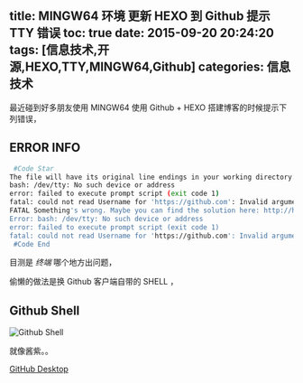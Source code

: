 title: MINGW64 环境 更新 HEXO 到 Github 提示 TTY 错误
toc: true
date: 2015-09-20 20:24:20
tags: [信息技术,开源,HEXO,TTY,MINGW64,Github]
categories: 信息技术
---

最近碰到好多朋友使用 MINGW64 使用 Github + HEXO 搭建博客的时候提示下列错误，

## ERROR INFO
```sh
 #Code Star
The file will have its original line endings in your working directory.
bash: /dev/tty: No such device or address
error: failed to execute prompt script (exit code 1)
fatal: could not read Username for 'https://github.com': Invalid argument
FATAL Something's wrong. Maybe you can find the solution here: http://hexo.io/docs/troubleshooting.html
Error: bash: /dev/tty: No such device or address
error: failed to execute prompt script (exit code 1)
fatal: could not read Username for 'https://github.com': Invalid argument
 #Code End
```

目测是 *终端* 哪个地方出问题，
<!--more-->

偷懒的做法是换 Github 客户端自带的 SHELL ，

## Github Shell
![Github Shell](https://dn-nimages.qbox.me/2015/09/githubshell.png)

就像酱紫。。

[GitHub Desktop](https://desktop.github.com/)